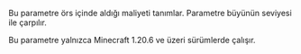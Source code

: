 Bu parametre örs içinde aldığı maliyeti tanımlar.
Parametre büyünün seviyesi ile çarpılır.

Bu parametre yalnızca Minecraft 1.20.6 ve üzeri sürümlerde çalışır.
